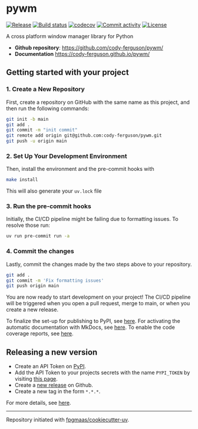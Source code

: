 # pywm

[![Release](https://img.shields.io/github/v/release/cody-ferguson/pywm)](https://img.shields.io/github/v/release/cody-ferguson/pywm)
[![Build status](https://img.shields.io/github/actions/workflow/status/cody-ferguson/pywm/main.yml?branch=main)](https://github.com/cody-ferguson/pywm/actions/workflows/main.yml?query=branch%3Amain)
[![codecov](https://codecov.io/gh/cody-ferguson/pywm/branch/main/graph/badge.svg)](https://codecov.io/gh/cody-ferguson/pywm)
[![Commit activity](https://img.shields.io/github/commit-activity/m/cody-ferguson/pywm)](https://img.shields.io/github/commit-activity/m/cody-ferguson/pywm)
[![License](https://img.shields.io/github/license/cody-ferguson/pywm)](https://img.shields.io/github/license/cody-ferguson/pywm)

A cross platform window manager library for Python

- **Github repository**: <https://github.com/cody-ferguson/pywm/>
- **Documentation** <https://cody-ferguson.github.io/pywm/>

## Getting started with your project

### 1. Create a New Repository

First, create a repository on GitHub with the same name as this project, and then run the following commands:

```bash
git init -b main
git add .
git commit -m "init commit"
git remote add origin git@github.com:cody-ferguson/pywm.git
git push -u origin main
```

### 2. Set Up Your Development Environment

Then, install the environment and the pre-commit hooks with

```bash
make install
```

This will also generate your `uv.lock` file

### 3. Run the pre-commit hooks

Initially, the CI/CD pipeline might be failing due to formatting issues. To resolve those run:

```bash
uv run pre-commit run -a
```

### 4. Commit the changes

Lastly, commit the changes made by the two steps above to your repository.

```bash
git add .
git commit -m 'Fix formatting issues'
git push origin main
```

You are now ready to start development on your project!
The CI/CD pipeline will be triggered when you open a pull request, merge to main, or when you create a new release.

To finalize the set-up for publishing to PyPI, see [here](https://fpgmaas.github.io/cookiecutter-uv/features/publishing/#set-up-for-pypi).
For activating the automatic documentation with MkDocs, see [here](https://fpgmaas.github.io/cookiecutter-uv/features/mkdocs/#enabling-the-documentation-on-github).
To enable the code coverage reports, see [here](https://fpgmaas.github.io/cookiecutter-uv/features/codecov/).

## Releasing a new version

- Create an API Token on [PyPI](https://pypi.org/).
- Add the API Token to your projects secrets with the name `PYPI_TOKEN` by visiting [this page](https://github.com/cody-ferguson/pywm/settings/secrets/actions/new).
- Create a [new release](https://github.com/cody-ferguson/pywm/releases/new) on Github.
- Create a new tag in the form `*.*.*`.

For more details, see [here](https://fpgmaas.github.io/cookiecutter-uv/features/cicd/#how-to-trigger-a-release).

---

Repository initiated with [fpgmaas/cookiecutter-uv](https://github.com/fpgmaas/cookiecutter-uv).
